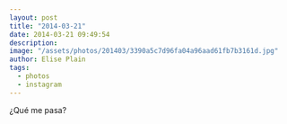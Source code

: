 ```yaml
---
layout: post
title: "2014-03-21"
date: 2014-03-21 09:49:54
description: 
image: "/assets/photos/201403/3390a5c7d96fa04a96aad61fb7b3161d.jpg"
author: Elise Plain
tags: 
  - photos
  - instagram
---
```


¿Qué me pasa?
<p></p>
